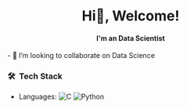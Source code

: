 <h1 align="center"> Hi👋, Welcome! </h1> 
<h4 align="center"> I'm an Data Scientist </h4> 
- 👯 I’m looking to collaborate on Data Science

### 🛠 &nbsp;Tech Stack 
- Languages: ![C](https://img.shields.io/badge/-C-00599C?style=flat&logo=c&logoColor=white) ![Python](https://img.shields.io/badge/-Python-05122A?style=flat&logo=python)
